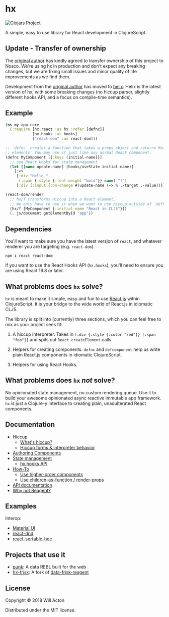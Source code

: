 # hx

[![Clojars Project](https://img.shields.io/clojars/v/lilactown/hx.svg)](https://clojars.org/lilactown/hx)

A simple, easy to use library for React development in ClojureScript.

## Update - Transfer of ownership

The [original author](https://github.com/lilactown) has kindly agreed to transfer ownership of this project to Nosco. We're using hx in production and don't expect any breaking changes, but we are fixing small issues and minor quality of life improvements as we find them. 

Development from the [original author](https://github.com/lilactown) has moved to [helix](https://github.com/lilactown/helix). Helix is the latest version of hx, with some breaking changes (no hiccup parser, slightly different hooks API, and a focus on compile-time semantics).


## Example


```clojure
(ns my-app.core
  (:require [hx.react :as hx :refer [defnc]]
            [hx.hooks :as hooks]
            ["react-dom" :as react-dom]))

;; `defnc` creates a function that takes a props object and returns React
;; elements. You may use it just like any normal React component.
(defnc MyComponent [{:keys [initial-name]}]
  ;; use React Hooks for state management
  (let [[name update-name] (hooks/useState initial-name)]
    [:<>
     [:div "Hello " 
      [:span {:style {:font-weight "bold"}} name] "!"]
     [:div [:input {:on-change #(update-name (-> % .-target .-value))}]]]))

(react-dom/render
  ;; hx/f transforms Hiccup into a React element.
  ;; We only have to use it when we want to use hiccup outside of `defnc` / `defcomponent`
  (hx/f [MyComponent {:initial-name "React in CLJS"}])
  (. js/document getElementById "app"))
```

## Dependencies

You'll want to make sure you have the latest version of `react`, and whatever
renderer you are targeting (e.g. `react-dom`).

```
npm i react react-dom
```

If you want to use the React Hooks API (`hx.hooks`), you'll need to ensure
you are using React 16.8 or later.

## What problems does `hx` solve?

`hx` is meant to make it simple, easy and fun to use [React.js](https://reactjs.org/)
within ClojureScript. It is your bridge to the wide world of React.js in 
idiomatic CLJS.

The library is split into (currently) three sections, which you can feel free to 
mix as your project sees fit:

1. A hiccup interpreter. Takes in `[:div {:style {:color "red"}} [:span "foo"]]` and
spits out `React.createElement` calls.

2. Helpers for creating components. `defnc` and `defcomponent` help us write
plain React.js components in idiomatic ClojureScript.

3. Helpers for using React Hooks.

## What problems does `hx` _not_ solve?

No opinionated state management, no custom rendering queue. Use it to build
your awesome opinionated async reactive immutable app framework. `hx` is just
a Clojure-y interface to creating plain, unadulterated React components.

## Documentation

 - [Hiccup](./docs/hiccup.md)
   - [What's hiccup?](./docs/hiccup.md#whats-hiccup)
   - [Hiccup forms & interpreter behavior](./docs/hiccup.md#hiccup-forms--interpreter-behavior)
 - [Authoring Components](./docs/authoring-components.md)
 - [State management](./docs/state-management.md)
   - [hx.hooks API](./docs/state-management.md#hxhooks)
 - [How-To](./docs/how-to.md)
   - [Use higher-order components](./docs/how-to.md#Use-higher-order-components)
   - [Use children-as-function / render-props](./docs/how-to.md#Use-children-as-function--render-props)
 - [API documentation](./docs/api.md)
 - [Why not Reagent?](./docs/why-not-reagent.md)
 
## Examples

Interop:

 - [Material UI](./examples/workshop/material.cljs)
 - [react-dnd](./examples/workshop/react_dnd.cljs)
 - [react-sortable-hoc](./examples/workshop/sortable.cljs)
 
## Projects that use it

 - [punk](https://github.com/Lokeh/punk): A data REBL built for the web
 - [hx-frisk](https://github.com/Lokeh/hx-frisk/): A fork of [data-frisk-reagent](https://github.com/Odinodin/data-frisk-reagent)

## License

Copyright © 2018 Will Acton

Distributed under the MIT license.
